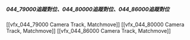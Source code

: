 ##### 044_79000追蹤對位、044_80000追蹤對位、044_86000追蹤對位
[[vfx_044_79000 Camera Track, Matchmove]]
[[vfx_044_80000 Camera Track, Matchmove]]
[[vfx_044_86000 Camera Track, Matchmove]]


